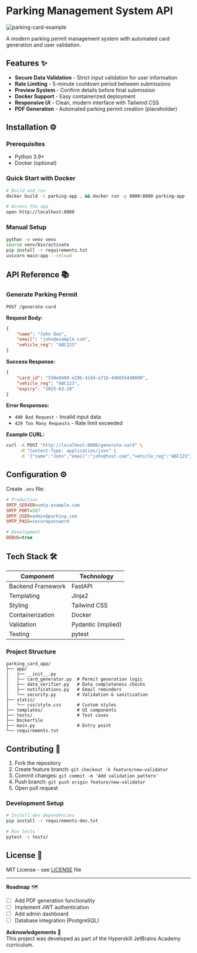 # Parking Management System API 

![parking-card-example](https://via.placeholder.com/400x200.png?text=Parking+Card+Preview)

A modern parking permit management system with automated card generation and user validation.

## Features ✨
- **Secure Data Validation** - Strict input validation for user information
- **Rate Limiting** - 5-minute cooldown period between submissions
- **Preview System** - Confirm details before final submission
- **Docker Support** - Easy containerized deployment
- **Responsive UI** - Clean, modern interface with Tailwind CSS
- **PDF Generation** - Automated parking permit creation (placeholder)

## Installation ⚙️

### Prerequisites
- Python 3.9+
- Docker (optional)

### Quick Start with Docker
```bash
# Build and run
docker build -t parking-app . && docker run -p 8000:8000 parking-app

# Access the app
open http://localhost:8000
```

### Manual Setup
```bash
python -m venv venv
source venv/bin/activate
pip install -r requirements.txt
uvicorn main:app --reload
```

## API Reference 📚

### Generate Parking Permit
```http
POST /generate-card
```

**Request Body:**
```json
{
    "name": "John Doe",
    "email": "john@example.com",
    "vehicle_reg": "ABC123"
}
```

**Success Response:**
```json
{
    "card_id": "550e8400-e29b-41d4-a716-446655440000",
    "vehicle_reg": "ABC123", 
    "expiry": "2025-03-20"
}
```

**Error Responses:**
- `400 Bad Request` - Invalid input data
- `429 Too Many Requests` - Rate limit exceeded

**Example CURL:**
```bash
curl -X POST "http://localhost:8000/generate-card" \
     -H "Content-Type: application/json" \
     -d '{"name":"John","email":"john@test.com","vehicle_reg":"ABC123"}'
```

## Configuration ⚙️
Create `.env` file:
```ini
# Production
SMTP_SERVER=smtp.example.com
SMTP_PORT=587
SMTP_USER=admin@parking.com
SMTP_PASS=securepassword

# Development
DEBUG=true
```

## Tech Stack 🛠️
| Component            | Technology           |
|----------------------|----------------------|
| Backend Framework    | FastAPI              |
| Templating           | Jinja2               |
| Styling              | Tailwind CSS         |
| Containerization     | Docker               |
| Validation           | Pydantic (implied)   |
| Testing              | pytest               |

### Project Structure
```
parking_card_app/
├── app/
│   ├── __init__.py
│   ├── card_generator.py  # Permit generation logic
│   ├── data_verifier.py   # Data completeness checks
│   ├── notifications.py   # Email reminders
│   └── security.py        # Validation & sanitization
├── static/
│   └── css/style.css      # Custom styles
├── templates/             # UI components
├── tests/                 # Test cases
├── Dockerfile
├── main.py                # Entry point
└── requirements.txt
```

## Contributing 🤝
1. Fork the repository
2. Create feature branch: `git checkout -b feature/new-validator`
3. Commit changes: `git commit -m 'Add validation pattern'`
4. Push branch: `git push origin feature/new-validator`
5. Open pull request

### Development Setup
```bash
# Install dev dependencies
pip install -r requirements-dev.txt

# Run tests
pytest -v tests/
```

## License 📄
MIT License - see [LICENSE](LICENSE) file

---
**Roadmap** 🗺️
- [ ] Add PDF generation functionality
- [ ] Implement JWT authentication
- [ ] Add admin dashboard
- [ ] Database integration (PostgreSQL)

**Acknowledgements** 🙏  
This project was developed as part of the Hyperskill JetBrains Academy curriculum.
